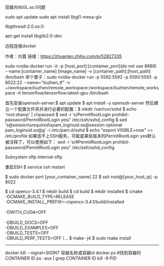 容器内libGL.so.1问题

sudo apt update
sudo apt install libgl1-mesa-glx



libgthread-2.0.so.0:

apt-get install libglib2.0-dev


远程连接docker 

作者：刘震
链接：https://zhuanlan.zhihu.com/p/52827335

sudo nvidia-docker run -it -p [host_port]:[container_port](do not use 8888) --name:[container_name] [image_name] -v [container_path]:[host_path] /bin/bash
举个栗子：sudo nvidia-docker run -p 5592:5592 -p 5593:5593 -p 8022:22 --name="liuzhen_tf" -v ~/workspace/liuzhen/remote_workspace:/workspace/liuzhen/remote_workspace -it tensorflow/tensorflow:latest-gpu /bin/bash

首先安装openssh-server:$ apt update
$ apt install -y openssh-server
然后建立一个配置文件夹并进行必要的配置：$ mkdir /var/run/sshd
$ echo 'root:shanyi' | chpasswd
$ sed -i 's/PermitRootLogin prohibit-password/PermitRootLogin yes/' /etc/ssh/sshd_config
$ sed 's@session\s*required\s*pam_loginuid.so@session optional pam_loginuid.so@g' -i /etc/pam.d/sshd
$ echo "export VISIBLE=now" >> /etc/profile
如果连不上SSH服务，可能是某些版本的PermitRootLogin yes默认被注释了，可以使用如下：
sed -i 's/#PermitRootLogin prohibit-password/PermitRootLogin yes/' /etc/ssh/sshd_config



Subsystem sftp internal-sftp

重启SSH
$ service ssh restart

$ sudo docker port [your_container_name] 22
$ ssh root@[your_host_ip] -p 8022



$ cd opencv-3.4.1
$ mkdir build
$ cd build
$ mkdir installed
$ cmake \
-DCMAKE_BUILD_TYPE=RELEASE \
-DCMAKE_INSTALL_PREFIX=~/opencv-3.4.1/build/installed \
\
-DWITH_CUDA=OFF \
\
-DBUILD_DOCS=OFF \
-DBUILD_EXAMPLES=OFF \
-DBUILD_TESTS=OFF \
-DBUILD_PERF_TESTS=OFF \ 
..
$ make -j4
$ sudo make install

- - -

docker kill --signal=SIGINT 容器名称或容器id
docker ps  #找到容器的CONTAINER ID
ps -aux | grep CONTAINER ID
kill -9 PID